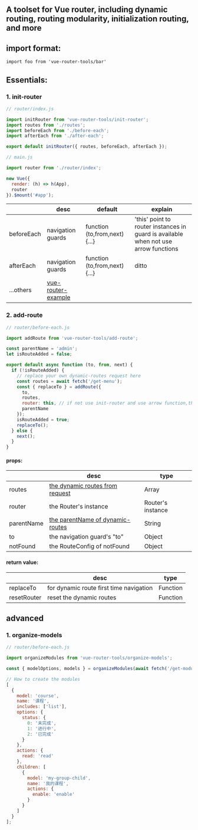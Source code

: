 <h2>A toolset for Vue router, including dynamic routing, routing modularity, initialization routing, and more</h2>

## import format:

    import foo from 'vue-router-tools/bar'

## Essentials:

### 1. init-router

```js
// router/index.js

import initRouter from 'vue-router-tools/init-router';
import routes from './routes';
import beforeEach from './before-each';
import afterEach from './after-each';

export default initRouter({ routes, beforeEach, afterEach });
```

```js
// main.js

import router from './router/index';

new Vue({
  render: (h) => h(App),
  router
}).$mount('#app');
```

|            | desc                                                                                            | default                       | explain                                                                             |
| ---------- | ----------------------------------------------------------------------------------------------- | ----------------------------- | ----------------------------------------------------------------------------------- |
| beforeEach | navigation guards                                                                               | function (to,from,next) {...} | 'this' point to router instances in guard is available when not use arrow functions |
| afterEach  | navigation guards                                                                               | function (to,from,next) {...} | ditto                                                                               |
| ...others  | [vue-router-example](https://github.com/vuejs/vue-router/blob/dev/examples/named-routes/app.js) |                               |                                                                                     |

### 2. add-route

```js
// router/before-each.js

import addRoute from 'vue-router-tools/add-route';

const parentName = 'admin';
let isRouteAdded = false;

export default async function (to, from, next) {
  if (!isRouteAdded) {
    // replace your own dynamic-routes request here
    const routes = await fetch('/get-menu');
    const { replaceTo } = addRoute({
      to,
      routes,
      router: this, // if not use init-router and use arrow function,then the "this" is "undifined",or replace the router instance here
      parentName
    });
    isRouteAdded = true;
    replaceTo();
  } else {
    next();
  }
}
```

#### props:

|            | desc                                                                                              | type              |
| ---------- | ------------------------------------------------------------------------------------------------- | ----------------- |
| routes     | [the dynamic routes from request](https://v3.router.vuejs.org/guide/essentials/named-routes.html) | Array             |
| router     | the Router's instance                                                                             | Router's instance |
| parentName | [the parentName of dynamic-routes](https://v3.router.vuejs.org/api/#router-addroute-2)            | String            |
| to         | the navigation guard's "to"                                                                       | Object            |
| notFound   | the RouteConfig of notFound                                                                       | Object            |

#### return value:

|             | desc                                    | type     |
| ----------- | --------------------------------------- | -------- |
| replaceTo   | for dynamic route first time navigation | Function |
| resetRouter | reset the dynamic routes                | Function |

## advanced

### 1. organize-models

```js
// router/before-each.js

import organizeModules from 'vue-router-tools/organize-models';

const { modelOptions, models } = organizeModules(await fetch('/get-modules'));
```

```js
// How to create the modules
[
  {
    model: 'course',
    name: '课程',
    includes: ['list'],
    options: {
      status: {
        0: '未完成',
        1: '进行中',
        2: '已完成'
      }
    },
    actions: {
      read: 'read'
    },
    children: [
      {
        model: 'my-group-child',
        name: '我的课程',
        actions: {
          enable: 'enable'
        }
      }
    ]
  }
];
```

